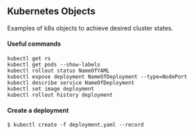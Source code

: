 ## Kubernetes Objects
Examples of k8s objects to achieve desired cluster states.

#### Useful commands
```kubectl get rs``` <br />
```kubectl get pods --show-labels```<br />
```kubectl rollout status NameOfYAML```<br />
```kubectl expose deployment NameOfDeployment --type=NodePort``` <br />
```kubectl describe service NameOfDeployment```<br />
```kubectl set image deployment```<br />
```kubectl rollout history deployment```

#### Create a deployment
```$ kubectl create -f deployment.yaml --record```